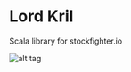 # Lord Kril

Scala library for stockfighter.io

![alt tag](http://2.bp.blogspot.com/--opqJC5PNr4/TxJcg8fVxGI/AAAAAAAAArI/Xqu5WZD63oY/s1600/we+die.JPG)
